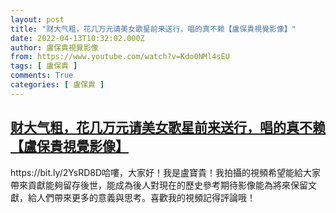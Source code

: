```yaml
---
layout: post
title: "财大气粗，花几万元请美女歌星前来送行，唱的真不赖【盧保貴視覺影像】"
date: 2022-04-13T10:32:02.000Z
author: 盧保貴視覺影像
from: https://www.youtube.com/watch?v=Kdo0NMl4sEU
tags: [ 盧保貴 ]
comments: True
categories: [ 盧保貴 ]
---
```

<!--1649845922000-->
[财大气粗，花几万元请美女歌星前来送行，唱的真不赖【盧保貴視覺影像】](https://www.youtube.com/watch?v=Kdo0NMl4sEU)
------

<div>
https://bit.ly/2YsRD8D哈嘍，大家好！我是盧寶貴！我拍攝的視頻希望能給大家帶來貢獻能夠留存後世，能成為後人對現在的歷史參考期待影像能為將來保留文獻，給人們帶來更多的意義與思考。喜歡我的視頻記得評論哦！
</div>
